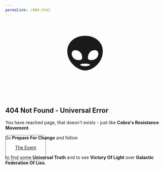 ```yaml
---
permalink: /404.html
---
```

<section style="display: flex; flex-direction: row; flex-wrap: wrap; justify-content: center; align-items:center">
	<div style="font-size:10.0em;margin-left:50px;margin-right:50px">👽</div>
	<div style="flex-basis: 65%; flex-grow: 1">
		<h2>404 Not Found - Universal Error</h2>
		<p>You have reached page, that doesn't exists - just like <b>Cobra's Resistance Movement</b>.</p>
		<p>So <b>Prepare For Change</b> and follow</p>
		<p><a href="/" title="Prepare For Change, follow The Event by clicking here" style="padding:30px;border:1px solid gray;border-radius:7px">The Event</a></p>
		<p>to find some <strong>Universal Truth</strong> and to see <b>Victory Of Light</b> over <b>Galactic Federation Of Lies</b>.</p>
	</div>
</section>
